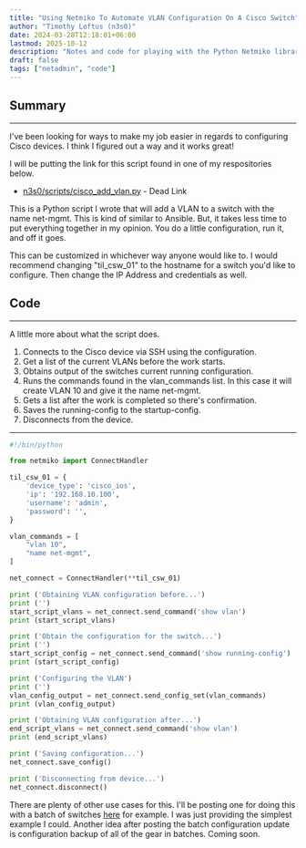 ```yaml
---
title: "Using Netmiko To Automate VLAN Configuration On A Cisco Switch"
author: "Timothy Loftus (n3s0)"
date: 2024-03-28T12:18:01+06:00
lastmod: 2025-10-12
description: "Notes and code for playing with the Python Netmiko library."
draft: false
tags: ["netadmin", "code"]
---
```


## Summary
---

I've been looking for ways to make my job easier in regards to
configuring Cisco devices. I think I figured out a way and it works
great!

I will be putting the link for this script found in one of my
respositories below.

- [n3s0/scripts/cisco_add_vlan.py](#) - Dead Link

This is a Python script I wrote that will add a VLAN to a switch with 
the name net-mgmt. This is kind of similar to Ansible. But, it takes
less time to put everything together in my opinion. You do a little
configuration, run it, and off it goes.

This can be customized in whichever way anyone would like to. I would
recommend changing "til_csw_01" to the hostname for a switch you'd like
to configure. Then change the IP Address and credentials as well. 

## Code
---

A little more about what the script does.

1. Connects to the Cisco device via SSH using the configuration.
2. Get a list of the current VLANs before the work starts.
3. Obtains output of the switches current running configuration.
4. Runs the commands found in the vlan_commands list. In this case it
   will create VLAN 10 and give it the name net-mgmt.
5. Gets a list after the work is completed so there's confirmation.
6. Saves the running-config to the startup-config.
7. Disconnects from the device. 

---

```python
#!/bin/python

from netmiko import ConnectHandler

til_csw_01 = {
    'device_type': 'cisco_ios',
    'ip': '192.168.10.100',
    'username': 'admin',
    'password': '',
}

vlan_commands = [
    "vlan 10",
    "name net-mgmt",
]

net_connect = ConnectHandler(**til_csw_01)

print ('Obtaining VLAN configuration before...')
print ('')
start_script_vlans = net_connect.send_command('show vlan')
print (start_script_vlans)

print ('Obtain the configuration for the switch...')
print ('')
start_script_config = net_connect.send_command('show running-config')
print (start_script_config)

print ('Configuring the VLAN')
print ('')
vlan_config_output = net_connect.send_config_set(vlan_commands)
print (vlan_config_output)

print ('Obtaining VLAN configuration after...')
end_script_vlans = net_connect.send_command('show vlan')
print (end_script_vlans)

print ('Saving configuration...')
net_connect.save_config()

print ('Disconnecting from device...')
net_connect.disconnect()
```

There are plenty of other use cases for this. I'll be posting one for
doing this with a batch of switches [here](/posts/20240401112801/) for 
example. I was just providing the simplest example I could. Another idea 
after posting the batch configuration update is configuration backup of 
all of the gear in batches. Coming soon.
